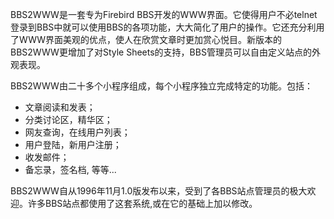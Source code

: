 BBS2WWW是一套专为Firebird BBS开发的WWW界面。它使得用户不必telnet登录到BBS中就可以使用BBS的各项功能，大大简化了用户的操作。它还充分利用了WWW界面美观的优点，使人在欣赏文章时更加赏心悦目。新版本的BBS2WWW更增加了对Style Sheets的支持，BBS管理员可以自由定义站点的外观表现。

BBS2WWW由二十多个小程序组成，每个小程序独立完成特定的功能。包括：
  * 文章阅读和发表；
  * 分类讨论区，精华区；
  * 网友查询，在线用户列表；
  * 用户登陆，新用户注册；
  * 收发邮件；
  * 备忘录，签名档, 等等...

BBS2WWW自从1996年11月1.0版发布以来，受到了各BBS站点管理员的极大欢迎。许多BBS站点都使用了这套系统,或在它的基础上加以修改。